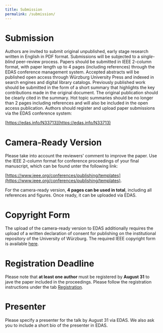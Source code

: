 ```yaml
---
title: Submission
permalink: /submission/
---
```


# Submission

Authors are invited to submit original unpublished, early stage research written in English in PDF format. Submissions will be subjected to a *single-blind* peer-review process. Papers should be submitted in IEEE 2-column format, with paper length up to 4 pages (including references) through the EDAS conference management system. Accepted abstracts will be published open access through Würzburg University Press and indexed in search engines and digital library catalogs. Previously published work should be submitted in the form of a short summary that highlights the key contributions made in the original document. The original publication should be clearly cited in the summary. Hot topic summaries should be no longer than 2 pages including references and will also be included in the open access publication. Authors should register and upload paper submissions via the EDAS conference system: 

[https://edas.info/N33713](https://edas.info/N33713)

# Camera-Ready Version
Please take into account the reviewers' comment to improve the paper. Use the IEEE 2-column format for conference proceedings of your final manuscript, which can be found unter the following link: 

[https://www.ieee.org/conferences/publishing/templates](https://www.ieee.org/conferences/publishing/templates). 

For the camera-ready version, **4 pages can be used in total**, including all references and figures. Once ready, it can be uploaded via EDAS.

# Copyright Form
The upload of the camera-ready version to EDAS additionally requires the upload of a written declaration of consent for publishing on the institutional repository of the University of Würzburg. The required IEEE copyright form is available <a href="../assets/forms/Autorenvertrag_OPUS_en_WueWoWAS25.pdf"> here</a>.

# Registration Deadline
Please note that **at least one author** must be registered by **August 31** to jave the paper included in the proceedings. Please follow the registration instructions under the tab [Registration](https://lsinfo3.github.io/WueWoWAS2025/registration/).

# Presenter
Please specify a presenter for the talk by August 31 via EDAS. We also ask you to include a short bio of the presenter in EDAS.
